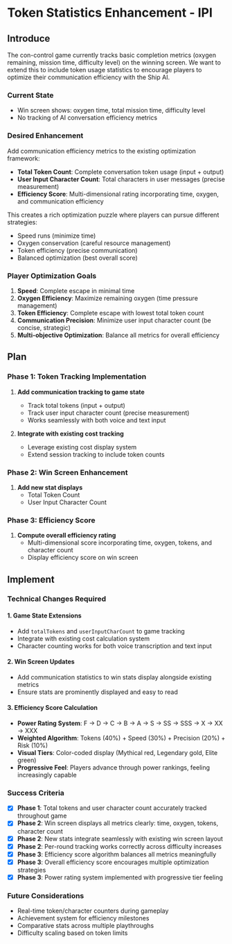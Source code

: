 # Token Statistics Enhancement - IPI

## Introduce

The con-control game currently tracks basic completion metrics (oxygen remaining, mission time, difficulty level) on the winning screen. We want to extend this to include token usage statistics to encourage players to optimize their communication efficiency with the Ship AI.

### Current State
- Win screen shows: oxygen time, total mission time, difficulty level
- No tracking of AI conversation efficiency metrics

### Desired Enhancement
Add communication efficiency metrics to the existing optimization framework:
- **Total Token Count**: Complete conversation token usage (input + output)
- **User Input Character Count**: Total characters in user messages (precise measurement)
- **Efficiency Score**: Multi-dimensional rating incorporating time, oxygen, and communication efficiency

This creates a rich optimization puzzle where players can pursue different strategies:
- Speed runs (minimize time)
- Oxygen conservation (careful resource management)  
- Token efficiency (precise communication)
- Balanced optimization (best overall score)

### Player Optimization Goals
1. **Speed**: Complete escape in minimal time
2. **Oxygen Efficiency**: Maximize remaining oxygen (time pressure management)
3. **Token Efficiency**: Complete escape with lowest total token count
4. **Communication Precision**: Minimize user input character count (be concise, strategic)
5. **Multi-objective Optimization**: Balance all metrics for overall efficiency

## Plan

### Phase 1: Token Tracking Implementation
1. **Add communication tracking to game state**
   - Track total tokens (input + output)
   - Track user input character count (precise measurement)
   - Works seamlessly with both voice and text input

2. **Integrate with existing cost tracking**
   - Leverage existing cost display system
   - Extend session tracking to include token counts

### Phase 2: Win Screen Enhancement
1. **Add new stat displays**
   - Total Token Count
   - User Input Character Count

### Phase 3: Efficiency Score
1. **Compute overall efficiency rating**
   - Multi-dimensional score incorporating time, oxygen, tokens, and character count
   - Display efficiency score on win screen

## Implement

### Technical Changes Required

#### 1. Game State Extensions
- Add `totalTokens` and `userInputCharCount` to game tracking
- Integrate with existing cost calculation system
- Character counting works for both voice transcription and text input

#### 2. Win Screen Updates
- Add communication statistics to win stats display alongside existing metrics
- Ensure stats are prominently displayed and easy to read

#### 3. Efficiency Score Calculation
- **Power Rating System**: F → D → C → B → A → S → SS → SSS → X → XX → XXX
- **Weighted Algorithm**: Tokens (40%) + Speed (30%) + Precision (20%) + Risk (10%)
- **Visual Tiers**: Color-coded display (Mythical red, Legendary gold, Elite green)
- **Progressive Feel**: Players advance through power rankings, feeling increasingly capable

### Success Criteria
- [x] **Phase 1**: Total tokens and user character count accurately tracked throughout game
- [x] **Phase 2**: Win screen displays all metrics clearly: time, oxygen, tokens, character count
- [x] **Phase 2**: New stats integrate seamlessly with existing win screen layout
- [x] **Phase 2**: Per-round tracking works correctly across difficulty increases
- [x] **Phase 3**: Efficiency score algorithm balances all metrics meaningfully
- [x] **Phase 3**: Overall efficiency score encourages multiple optimization strategies
- [x] **Phase 3**: Power rating system implemented with progressive tier feeling

### Future Considerations
- Real-time token/character counters during gameplay
- Achievement system for efficiency milestones
- Comparative stats across multiple playthroughs
- Difficulty scaling based on token limits
